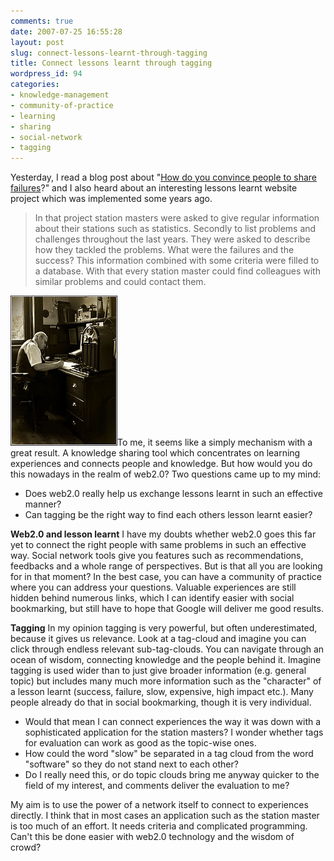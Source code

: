 ```yaml
---
comments: true
date: 2007-07-25 16:55:28
layout: post
slug: connect-lessons-learnt-through-tagging
title: Connect lessons learnt through tagging
wordpress_id: 94
categories:
- knowledge-management
- community-of-practice
- learning
- sharing
- social-network
- tagging
---
```


Yesterday, I read a blog post about "[How do you convince people to share failures](http://www.cognitive-edge.com/2007/07/the_evolutionary_advantage_of.php)?" and I also heard about an interesting lessons learnt website project which was implemented some years ago.


> In that project station masters were asked to give regular information about their stations such as statistics. Secondly to list problems and challenges throughout the last years. They were asked to describe how they tackled the problems. What were the failures and the success? This information combined with some criteria were filled to a database. With that every station master could find colleagues with similar problems and could contact them.


[![Taken from Flickr by Trooper3d  (CC)](/images/870823279_4bfdca5a52_m.jpg)](http://www.flickr.com/photos/trooper3d/)To me, it seems like a simply mechanism with a great result. A knowledge sharing tool which concentrates on learning experiences and connects people and knowledge.
But how would you do this nowadays in the realm of web2.0? Two questions came up to my mind:




  * Does web2.0 really help us exchange lessons learnt in such an effective manner?
  * Can tagging be the right way to find each others lesson learnt easier?


**Web2.0 and lesson learnt**
I have my doubts whether web2.0 goes this far yet to connect the right people with same problems in such an effective way. Social network tools give you features such as recommendations, feedbacks and a whole range of perspectives. But is that all you are looking for in that moment?  In the best case, you can have a community of practice where you can address your questions. Valuable experiences are still hidden behind numerous links, which I can identify easier with social bookmarking, but still have to hope that Google will deliver me good results.

**Tagging**
In my opinion tagging is very powerful, but often underestimated, because it gives us relevance. Look at a tag-cloud and imagine you can click through endless relevant sub-tag-clouds. You can navigate through an ocean of wisdom, connecting knowledge and the people behind it. Imagine tagging is used wider than to just give broader information (e.g. general topic) but includes many much more information such as the "character" of a lesson learnt (success, failure, slow, expensive, high impact etc.). Many people already do that in social bookmarking, though it is very individual.




  * Would that mean I can connect experiences the way it was down with a sophisticated application for the station masters? I wonder whether tags for evaluation can work as good as the topic-wise ones.
  * How could the word "slow" be separated in a tag cloud from the word "software" so they do not stand next to each other?
  * Do I really need this, or do topic clouds bring me anyway quicker to the field of my interest, and comments deliver the evaluation to me?


My aim is to use the power of a network itself to connect to experiences directly. I think that in most cases an application such as the station master is too much of an effort. It needs criteria and complicated programming. Can't this be done easier with web2.0 technology and the wisdom of crowd?
